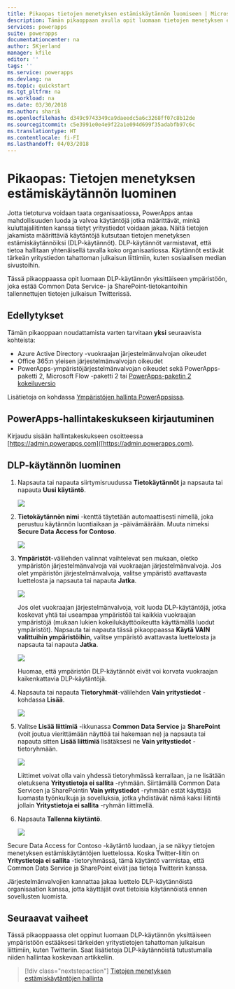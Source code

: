 ```yaml
---
title: Pikaopas tietojen menetyksen estämiskäytännön luomiseen | Microsoft Docs
description: Tämän pikaoppaan avulla opit luomaan tietojen menetyksen estämiskäytännön PowerAppsissa
services: powerapps
suite: powerapps
documentationcenter: na
author: SKjerland
manager: kfile
editor: ''
tags: ''
ms.service: powerapps
ms.devlang: na
ms.topic: quickstart
ms.tgt_pltfrm: na
ms.workload: na
ms.date: 03/30/2018
ms.author: sharik
ms.openlocfilehash: d349c9743349ca9daeedc5a6c3268ff07c8b12de
ms.sourcegitcommit: c5e3991e0e4e9f22a1e094d699f35adabfb97c6c
ms.translationtype: HT
ms.contentlocale: fi-FI
ms.lasthandoff: 04/03/2018
---
```

# <a name="quickstart-create-a-data-loss-prevention-dlp-policy"></a>Pikaopas: Tietojen menetyksen estämiskäytännön luominen
Jotta tietoturva voidaan taata organisaatiossa, PowerApps antaa mahdollisuuden luoda ja valvoa käytäntöjä jotka määrittävät, minkä kuluttajaliitinten kanssa tietyt yritystiedot voidaan jakaa. Näitä tietojen jakamista määrittäviä käytäntöjä kutsutaan tietojen menetyksen estämiskäytännöiksi (DLP-käytännöt). DLP-käytännöt varmistavat, että tietoa hallitaan yhtenäisellä tavalla koko organisaatiossa. Käytännöt estävät tärkeän yritystiedon tahattoman julkaisun liittimiin, kuten sosiaalisen median sivustoihin.

Tässä pikaoppaassa opit luomaan DLP-käytännön yksittäiseen ympäristöön, joka estää Common Data Service- ja SharePoint-tietokantoihin tallennettujen tietojen julkaisun Twitterissä.

## <a name="prerequisites"></a>Edellytykset
Tämän pikaoppaan noudattamista varten tarvitaan **yksi** seuraavista kohteista:
* Azure Active Directory -vuokraajan järjestelmänvalvojan oikeudet
* Office 365:n yleisen järjestelmänvalvojan oikeudet
* PowerApps-ympäristöjärjestelmänvalvojan oikeudet sekä PowerApps-paketti 2, Microsoft Flow -paketti 2 tai [PowerApps-paketin 2 kokeiluversio](https://web.powerapps.com/signup?redirect=marketing&email=)

Lisätietoja on kohdassa [Ympäristöjen hallinta PowerAppsissa](environments-administration.md).

## <a name="sign-in-to-the-powerapps-admin-center"></a>PowerApps-hallintakeskukseen kirjautuminen
Kirjaudu sisään hallintakeskukseen osoitteessa [https://admin.powerapps.com]([https://admin.powerapps.com).

## <a name="create-a-dlp-policy"></a>DLP-käytännön luominen
1. Napsauta tai napauta siirtymisruudussa **Tietokäytännöt** ja napsauta tai napauta **Uusi käytäntö**.

    ![](./media/create-dlp-policy/new-data-policy.png)
2. **Tietokäytännön nimi** -kenttä täytetään automaattisesti nimellä, joka perustuu käytännön luontiaikaan ja -päivämäärään. Muuta nimeksi **Secure Data Access for Contoso**.

    ![](./media/create-dlp-policy/policy-name.png)
3. **Ympäristöt**-välilehden valinnat vaihtelevat sen mukaan, oletko ympäristön järjestelmänvalvoja vai vuokraajan järjestelmänvalvoja. Jos olet ympäristön järjestelmänvalvoja, valitse ympäristö avattavasta luettelosta ja napsauta tai napauta **Jatka**.

    ![](./media/create-dlp-policy/select-environment.png)

    Jos olet vuokraajan järjestelmänvalvoja, voit luoda DLP-käytäntöjä, jotka koskevat yhtä tai useampaa ympäristöä tai kaikkia vuokraajan ympäristöjä (mukaan lukien kokeilukäyttöoikeutta käyttämällä luodut ympäristöt). Napsauta tai napauta tässä pikaoppaassa **Käytä VAIN valittuihin ympäristöihin**, valitse ympäristö avattavasta luettelosta ja napsauta tai napauta **Jatka**.

    ![](./media/create-dlp-policy/select-environment-tenant.png)

    Huomaa, että ympäristön DLP-käytännöt eivät voi korvata vuokraajan kaikenkattavia DLP-käytäntöjä.
4. Napsauta tai napauta **Tietoryhmät**-välilehden **Vain yritystiedot** -kohdassa **Lisää**.

    ![](./media/create-dlp-policy/data-groups.png)
5. Valitse **Lisää liittimiä** -ikkunassa **Common Data Service** ja **SharePoint** (voit joutua vierittämään näyttöä tai hakemaan ne) ja napsauta tai napauta sitten **Lisää liittimiä** lisätäksesi ne **Vain yritystiedot** -tietoryhmään.

    ![](./media/create-dlp-policy/add-connectors.png)

    Liittimet voivat olla vain yhdessä tietoryhmässä kerrallaan, ja ne lisätään oletuksena **Yritystietoja ei sallita** -ryhmään. Siirtämällä Common Data Servicen ja SharePointin **Vain yritystiedot** -ryhmään estät käyttäjiä luomasta työnkulkuja ja sovelluksia, jotka yhdistävät nämä kaksi liitintä jollain **Yritystietoja ei sallita** -ryhmän liittimellä.

6. Napsauta **Tallenna käytäntö**.

    ![](./media/create-dlp-policy/save-policy.png)

Secure Data Access for Contoso -käytäntö luodaan, ja se näkyy tietojen menetyksen estämiskäytäntöjen luettelossa. Koska Twitter-liitin on **Yritystietoja ei sallita** -tietoryhmässä, tämä käytäntö varmistaa, että Common Data Service ja SharePoint eivät jaa tietoja Twitterin kanssa.

Järjestelmänvalvojien kannattaa jakaa luettelo DLP-käytännöistä organisaation kanssa, jotta käyttäjät ovat tietoisia käytännöistä ennen sovellusten luomista.

## <a name="next-steps"></a>Seuraavat vaiheet
Tässä pikaoppaassa olet oppinut luomaan DLP-käytännön yksittäiseen ympäristöön estääksesi tärkeiden yritystietojen tahattoman julkaisun liittimiin, kuten Twitteriin. Saat lisätietoja DLP-käytännöistä tutustumalla niiden hallintaa koskevaan artikkeliin.

> [!div class="nextstepaction"]
> [Tietojen menetyksen estämiskäytäntöjen hallinta](prevent-data-loss.md)
